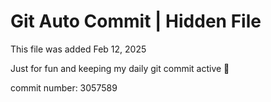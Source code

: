 # Git Auto Commit | Hidden File

This file was added Feb 12, 2025

Just for fun and keeping my daily git commit active 🤪

commit number: 3057589
